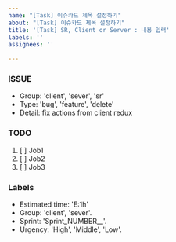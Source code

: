 ```yaml
---
name: "[Task] 이슈카드 제목 설정하기"
about: "[Task] 이슈카드 제목 설정하기"
title: '[Task] SR, Client or Server : 내용 입력'
labels: ''
assignees: ''

---
```


### ISSUE
- Group: 'client', 'sever', 'sr'
- Type: 'bug', 'feature', 'delete'
- Detail: fix actions from client redux

### TODO
1. [ ] Job1 
2. [ ] Job2 
3. [ ] Job3


### Labels
- Estimated time: 'E:1h'
- Group: 'client', 'sever'. 
- Sprint: 'Sprint_NUMBER__'. 
- Urgency: 'High', 'Middle', 'Low'.
